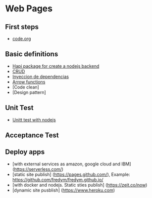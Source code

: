 # Web Pages

## First steps
* [code.org](https://studio.code.org/s/minecraft/stage/1/puzzle/1)

## Basic definitions

* [Hapi package for create a nodejs backend](https://hapijs.com/api)
* [CRUD](https://es.wikipedia.org/wiki/CRUD)
* [Inyeccion de dependencias](https://elabismodenull.wordpress.com/2017/04/16/4-formas-de-manejar-dependencias-en-nodejs/)
* [Arrow functions](https://developer.mozilla.org/en/docs/Web/JavaScript/Reference/Functions/Arrow_functions)
* [Code clean]
* [Design pattern]

## Unit Test
* [Unitt test with nodejs](https://www.npmjs.com/package/mocha-cucumber)

## Acceptance Test

## Deploy apps

* [with external services as amazon, google cloud and IBM] (https://serverless.com/)
* [static site publish] (https://pages.github.com/), Example: https://github.com/fredym/fredym.github.io/
* [with docker and nodejs. Static sties publish] (https://zeit.co/now)
* [dynamic site pusblish] (https://www.heroku.com)
